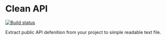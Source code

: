 # Clean API

[![Build status](https://ci.appveyor.com/api/projects/status/i5rms4bgo3900oc1/branch/master?svg=true)](https://ci.appveyor.com/project/ElijahReva/cleanapi/branch/master)

Extract public API defenition from your project to simple readable text file.
